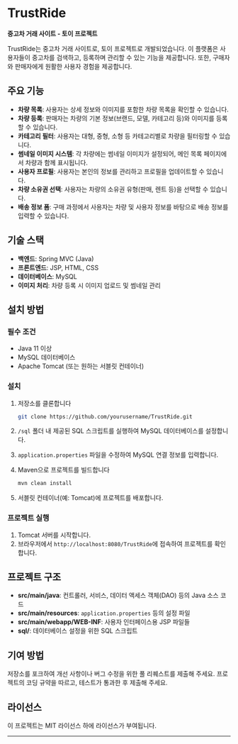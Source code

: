 
# TrustRide  
**중고차 거래 사이트 - 토이 프로젝트**

TrustRide는 중고차 거래 사이트로, 토이 프로젝트로 개발되었습니다. 이 플랫폼은 사용자들이 중고차를 검색하고, 등록하며 관리할 수 있는 기능을 제공합니다. 또한, 구매자와 판매자에게 원활한 사용자 경험을 제공합니다.

## 주요 기능

- **차량 목록**: 사용자는 상세 정보와 이미지를 포함한 차량 목록을 확인할 수 있습니다.
- **차량 등록**: 판매자는 차량의 기본 정보(브랜드, 모델, 카테고리 등)와 이미지를 등록할 수 있습니다.
- **카테고리 필터**: 사용자는 대형, 중형, 소형 등 카테고리별로 차량을 필터링할 수 있습니다.
- **썸네일 이미지 시스템**: 각 차량에는 썸네일 이미지가 설정되어, 메인 목록 페이지에서 차량과 함께 표시됩니다.
- **사용자 프로필**: 사용자는 본인의 정보를 관리하고 프로필을 업데이트할 수 있습니다.
- **차량 소유권 선택**: 사용자는 차량의 소유권 유형(판매, 렌트 등)을 선택할 수 있습니다.
- **배송 정보 폼**: 구매 과정에서 사용자는 차량 및 사용자 정보를 바탕으로 배송 정보를 입력할 수 있습니다.

## 기술 스택

- **백엔드**: Spring MVC (Java)
- **프론트엔드**: JSP, HTML, CSS
- **데이터베이스**: MySQL
- **이미지 처리**: 차량 등록 시 이미지 업로드 및 썸네일 관리

## 설치 방법

### 필수 조건

- Java 11 이상
- MySQL 데이터베이스
- Apache Tomcat (또는 원하는 서블릿 컨테이너)

### 설치

1. 저장소를 클론합니다
   ```bash
   git clone https://github.com/yourusername/TrustRide.git
   ```

2. `/sql` 폴더 내 제공된 SQL 스크립트를 실행하여 MySQL 데이터베이스를 설정합니다.

3. `application.properties` 파일을 수정하여 MySQL 연결 정보를 입력합니다.

4. Maven으로 프로젝트를 빌드합니다
   ```bash
   mvn clean install
   ```

5. 서블릿 컨테이너(예: Tomcat)에 프로젝트를 배포합니다.

### 프로젝트 실행

1. Tomcat 서버를 시작합니다.
2. 브라우저에서 `http://localhost:8080/TrustRide`에 접속하여 프로젝트를 확인합니다.

## 프로젝트 구조

- **src/main/java**: 컨트롤러, 서비스, 데이터 액세스 객체(DAO) 등의 Java 소스 코드
- **src/main/resources**: `application.properties` 등의 설정 파일
- **src/main/webapp/WEB-INF**: 사용자 인터페이스용 JSP 파일들
- **sql/**: 데이터베이스 설정을 위한 SQL 스크립트

## 기여 방법

저장소를 포크하여 개선 사항이나 버그 수정을 위한 풀 리퀘스트를 제출해 주세요. 프로젝트의 코딩 규약을 따르고, 테스트가 통과한 후 제출해 주세요.

## 라이선스

이 프로젝트는 MIT 라이선스 하에 라이선스가 부여됩니다.

---
